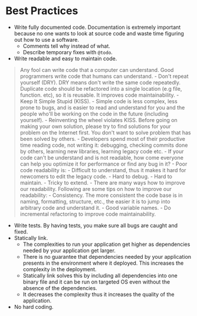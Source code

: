# Best Practices

- Write fully documented code. Documentation is extremely important because no one wants to look at source code and waste time figuring out how to use a software. 
    - Comments tell why instead of what.
    - Describe temporary fixes with `@todo`.
- Write readable and easy to maintain code. 
> Any fool can write code that a computer can understand. Good programmers write code that humans can understand.
    - Don't repeat yourself (DRY). DRY means don't write the same code repeatedly. Duplicate code should be refactored into a single location (e.g file, function. etc), so it is reusable. It improves code maintainability.
    - Keep It Simple Stupid (KISS).
        - Simple code is less complex, less prone to bugs, and is easier to read and understand for you and the people who'll be working on the code in the future (including yourself).
        - Reinventing the wheel violates KISS. Before going on making your own solution, please try to find solutions for your problem on the Internet first. You don't want to solve problem that has been solved by others. 
    - Developers spend most of their productive time reading code, not writing it: debugging, checking commits done by others, learning new libraries, learning legacy code etc.
        - If your code can't be understand and is not readable, how come everyone can help you optimize it for performance or find any bug in it?
    - Poor code readability is:
        - Difficult to understand, thus it makes it hard for newcomers to edit the legacy code.
        - Hard to debug.
        - Hard to maintain.
        - Tricky to extend.
    - There are many ways how to improve our readability. Following are some tips on how to improve our readability:
        - Consistency. The more consistent the code base is in naming, formatting, structure, etc., the easier it is to jump into arbitrary code and understand it.
        - Good variable names.
    - Do incremental refactoring to improve code maintainability.
- Write tests. By having tests, you make sure all bugs are caught and fixed.
- Statically link.
    - The complexities to run your application get higher as dependencies needed by your application get larger.
    - There is no guarantee that dependencies needed by your application presents in the environment where it deployed. This increases the complexity in the deployment.
    - Statically link solves this by including all dependencies into one binary file and it can be run on targeted OS even without the absence of the dependencies.
    - It decreases the complexity thus it increases the quality of the application.
- No hard coding.